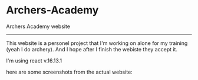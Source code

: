 # Archers-Academy
Archers Academy website

--------------------------------------------

This website is a personel project that I'm working on alone for my training (yeah I do archery).
And I hope after I finish the webiste they accept it.

I'm using react v.16.13.1

here are some screenshots from the actual website:


